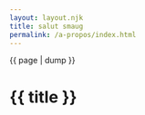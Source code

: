 ```yaml
---
layout: layout.njk
title: salut smaug
permalink: /a-propos/index.html
---
```


{{ page | dump }}

# {{ title }}
